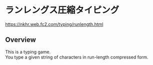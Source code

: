 # ランレングス圧縮タイピング
  
https://nkhr.web.fc2.com/typing/runlength.html

## Overview
  
This is a typing game.  
You type a given string of characters in run-length compressed form.
